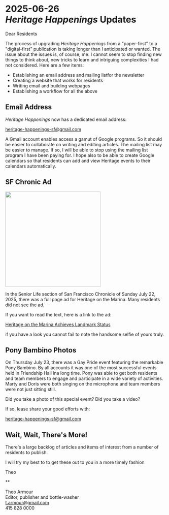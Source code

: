 # 2025-06-26<br>_Heritage Happenings_ Updates

Dear Residents

The process of upgrading _Heritage Happenings_ from a "paper-first" to a "digital-first" publication is taking longer than I anticipated or wanted. The issue about the issues is, of course, me. I cannot seem to stop finding new things to think about, new tricks to learn and intriguing complexities I had not considered. Here are a few items:

* Establishing an email address and mailing listfor the newsletter
* Creating a website that works for residents
* Writing email and building webpages
* Establishing a workflow for all the above

## Email Address

_Heritage Happenings_ now has a dedicated email address:

heritage-happenings-sf@gmail.com

A Gmail account enables access a gamut of Google programs. So it should be easier to collaborate on writing and editing articles. The mailing list may be easier to manage. If so, I will be able to stop using the mailing list program I have been paying for. I hope also to be able to create Google calendars so that residents can add and view Heritage events to their calendars automatically.


## SF Chronic Ad

<img src="https://heritage-happenings.github.io/Blog/2025/06-june/image/2025-06-22-hotm-ad.jpg" width=300 >

In the Senior Life section of San Francisco Chronicle of Sunday July 22, 2025, there was a full page ad for Heritage on the Marina. Many residents did not see the ad.

If you want to read the text, here is a link to the ad:

[Heritage on the Marina Achieves Landmark Status]( https://heritage-happenings.github.io/Blog/2025/06-june/2025-06-22-hotm-ad.pdf)

if you have a look you cannot fail to note the handsome selfie of yours truly.

## Pony Bambino Photos

On Thursday July 23, there was a Gay Pride event featuring the remarkable Pony Bambino. By all accounts it was one of the most successful events held in Friendship Hall ina long time. Pony was able to get both residents and team members to engage and participate in a wide variety of activities. Marty and Doris were both singing on the microphone and team members were not just sitting still.

Did you take a photo of this special event? Did you take a video?

If so, lease share your good efforts with:

heritage-happenings-sf@gmail.com

## Wait, Wait, There's More!

There's a large backlog of articles and items of interest from a number of residents to publish.

I will try my best to to get these out to you in a more timely fashion

Theo

**

Theo Armour<br>
Editor, publisher and bottle-washer<br>
t.armour@gmail.com<br>
415 828 0000<br>
